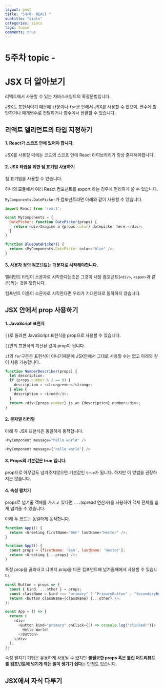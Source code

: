 ```yaml
---
layout: post
title: "5주차- REACT "
subtitle: "siots"
categories: siots
tags: topic
comments: true
---
```


# 5주차 topic - 

# JSX 더 알아보기

리액트에서 사용할 수 있는 자바스크립트의 확장문법입니다.

JSX도 표현식이기 때문에 `if`문이나 `for`문 안에서 JSX를 사용할 수 있으며, 변수에 할당하거나 매개변수로 전달하거나 함수에서 반환할 수 있습니다.

## 리액트 엘리먼트의 타입 지정하기

#### 1. React가 스코프 안에 있어야 합니다.

JSX를 사용할 때에는 코드의 스코프 안에 React 라이브러리가 항상 존재해야합니다.

#### 2. JSX 타입을 위한 점 표기법 사용하기

점 표기법을 사용할 수 있습니다.

하나의 모듈에서 여러 React 컴포넌트를 export 하는 경우에 편리하게 쓸 수 있습니다.

`MyComponents.DatePicker`가 컴포넌트라면 아래와 같이 사용할 수 있습니다.

```js
import React from 'react';

const MyComponents = {
  DatePicker: function DatePicker(props) {
    return <div>Imagine a {props.color} datepicker here.</div>;
  }
}

function BlueDatePicker() {
  return <MyComponents.DatePicker color="blue" />;
}
```

#### 3. 사용자 정의 컴포넌트는 대문자로 시작해야합니다.

엘리먼트 타입이 소문자로 시작한다는것은 그것이 내장 컴포넌트(`<div>`, `<span>`과 같은)라는 것을 뜻합니다.

컴포넌트 이름이 소문자로 시작한다면 우리가 기대한대로 동작하지 않습니다.




## JSX 안에서 prop 사용하기

#### 1. JavaScript 표현식
`{}`로 둘러싼 JavaScript 표현식을 prop으로 사용할 수 있습니다.

`{}`안의 표현식의 계산된 값이 prop이 됩니다.

`if`와 `for`구문은 표현식이 아니기때문에 JSX안에서 그대로 사용할 수는 없고 아래와 같이 사용 가능합니다.

```js
function NumberDescriber(props) {
  let description;
  if (props.number % 2 == 0) {
    description = <strong>even</strong>;
  } else {
    description = <i>odd</i>;
  }
  return <div>{props.number} is an {description} number</div>;
}
```

#### 2. 문자열 리터럴

아래 두 JSX 표현식은 동일하게 동작합니다.

```js
<MyComponent message="hello world" />

<MyComponent message={'hello world'} />
```

#### 3. Props의 기본값은 true 입니다.

prop으로 아무값도 넘겨주지않으면 기본값인 `true`가 됩니다.
하지만 이 방법을 권장하지는 않습니다.

#### 4. 속성 펼치기

props로 넘겨줄 객체를 가지고 있다면 `...`(spread 연산자)을 사용하여 객체 전체를 쉽게 넘겨줄 수 있습니다.

아래 두 코드는 동일하게 동작합니다.

```js
function App1() {
  return <Greeting firstName="Ben" lastName="Hector" />;
}

function App2() {
  const props = {firstName: 'Ben', lastName: 'Hector'};
  return <Greeting {...props} />;
}
```

특정 prop을 골라내고 나머지 prop을 다른 컴포넌트에 넘겨줄때에서 사용할 수 있습니다.

```js
const Button = props => {
  const { kind, ...other } = props;
  const className = kind === "primary" ? "PrimaryButton" : "SecondaryButton";
  return <button className={className} {...other} />;
};

const App = () => {
  return (
    <div>
      <Button kind="primary" onClick={() => console.log("clicked!")}>
        Hello World!
      </Button>
    </div>
  );
};
```

속성 펼치기 기법은 유용하게 사용될 수 있지만 **불필요한 props 혹은 틀린 어트리뷰트를 컴포넌트에 넘기게 되는 일이 생기기 쉽다**는 단점도 있습니다.

## JSX에서 자식 다루기



